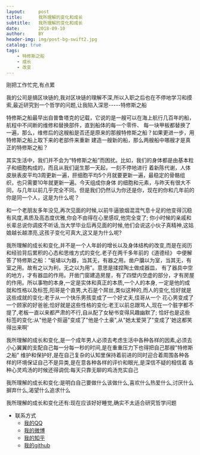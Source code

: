 ```yaml
---
layout:     post
title:      我所理解的变化和成长
subtitle:   我所理解的变化和成长
date:       2018-09-10
author:     BY
header-img: img/post-bg-swift2.jpg
catalog: true
tags:
    - 特修斯之船
    - 成长
    - 改变
---
```



刚把工作忙完,有点累


我的公司是搞区块链的,我对区块链的理解不深,所以入职之后也在不停地学习和摸索,最近研究到一个哲学的问题,让我陷入深思-----特修斯之船



特修斯之船最早出自普鲁塔克的记载，它说的是一艘可以在海上航行几百年的船，航程中不间断的维修和替换部件，直到船体的每一个零件、
每一块甲板都替换了一遍，那么，维修后的这艘船是否还是原来的那艘特修斯之船？如果更进一步，用特修斯之船上取下来的老部件来重新
建造一艘新的船，那么两艘船中哪艘才是真正的特修斯之船？



其实生活中，我们并不会为“特修斯之船”而困扰。比如，我们的身体都是由基本粒子和细胞构成的，而且从我们诞生那一天起，一刻不停地进行
着新陈代谢，人体皮肤表皮平均3周更新一遍，肝细胞平均5个月就要更新一遍，最稳定的骨骼组织，也只需要10年就更新一遍。今天组成你身体
的细胞和元素，与昨天有很大不同，与几年以前几乎完全不同。但是我们仍然认为你还是你，现在的你和几年前的你是同一个人，这是为什么呢？


和一个老朋友多年没见,再次见面的时候,以前牛逼狼烟混混气息十足的他变得沉稳有风度,素质及高态度优雅,你会不由得在心里感叹,他完全变了;
你小时候的亲戚和长辈总说你调皮不听话,当大学毕业后再见面的时候,他们会说这小伙子真精神,这姑娘越长越漂亮,这孩子变化可真大,这又是为什么呢?


我所理解的成长和变化,并不是一个人年龄的增长以及身体结构的改变,而是在阅历和经验背后累积的心态和思维方式的变化.老子在两千多年前的《道德经》
中便解答了特修斯之船：“埏埴以为器，当其无，有器之用。凿户牖以为室，当其无，有室之用。故有之以为利，无之以为用”。意思是揉捏陶土做成器皿，
有了器具中空的地方，才有器皿的作用。开凿门窗建造房屋，有了四壁内空虚的部分，才有房屋的作用。所以事物的本身,一定是实体和真正的本质,一个人的本身,
一定是他的成就和性格以及标签,阳哥是个直男,大石是个屌丝,类似这种的,而人的变化,恰好就是这些成就的变化:老于从一个快乐男孩变成了一个好丈夫,佳哥从一个
花心男变成了一个顾家的好爸爸;恰好就是这些性格的变化:老王以前总跟骂人,现在一个脏字都不提了,老板一直以来都严肃的不行,自从配了女秘书变得风趣幽默了;
恰好也是这些标签的变化:从"他是个抠逼"变成了"他是个土豪",从"她太爱哭了"变成了'她这都笑得出来啊'


我所理解的成长和变化,是一个成年男人必须去考虑生活中各种各样的因素,必须去小心翼翼的支配自己每一分每一秒的时间,是在重重压力下也得把自己那艘"特修斯之船"
维护和保护好,是在自己复杂的认知里保持着前进的同时迎合着周围各种各样的环境保证自己不是异类,是在意各种各样的评价和眼光,是深信不疑的相信着
各种心灵鸡汤的时候还得调侃:每天只靠无聊的鸡汤充实自己



我所理解的成长和变化:是明白自己要做什么该做什么,喜欢什么热爱什么,讨厌什么摒弃什么,渴望什么追求什么



我所理解的成长和变化还有:现在应该好好睡觉,确实不太适合研究哲学问题




















* 联系方式
	* [我的QQ](http://wpa.qq.com/msgrd?v=1&uin=1033326818&site=qq&menu=yes)
    * [我的微博](https://weibo.com/u/5209344262)
	* [我的知乎](https://www.zhihu.com/people/jiang-hai-peng-93/activities)
	* [我的github](https://github.com/jiang1033326818)
	
